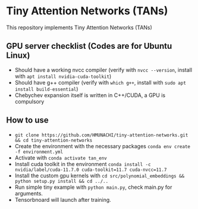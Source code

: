 # Tiny Attention Networks (TANs)

This repository implements Tiny Attention Networks (TANs)

## GPU server checklist (Codes are for Ubuntu Linux)
- Should have a working nvcc compiler (verify with `nvcc --version`, install with `apt install nvidia-cuda-toolkit`)
- Should have g++ compiler (verify with `which g++`, install with `sudo apt install build-essential`)
- Chebychev expansion itself is written in C++/CUDA, a GPU is compulsory

## How to use
- `git clone https://github.com/HMUNACHI/tiny-attention-networks.git && cd tiny-attention-networks`
- Create the environment with the necessary packages `conda env create -f environment.yml`
- Activate with `conda activate tan_env`
- Install cuda toolkit in the environment `conda install -c nvidia/label/cuda-11.7.0 cuda-toolkit=11.7 cuda-nvcc=11.7`
- Install the custom gpu kernels with `cd src/polynomial_embeddings && python setup.py install && cd ../..`
- Run simple tiny example with `python main.py`, check main.py for arguments.
- Tensorbnoard will launch after training.
